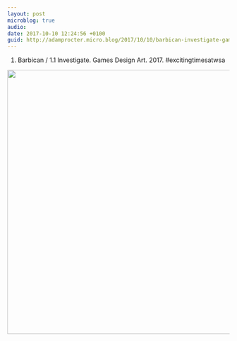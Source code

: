 ```yaml
---
layout: post
microblog: true
audio: 
date: 2017-10-10 12:24:56 +0100
guid: http://adamprocter.micro.blog/2017/10/10/barbican-investigate-games.html
---
```

1. Barbican / 1.1 Investigate. Games Design Art. 2017. #excitingtimesatwsa

<img src="http://discursive.adamprocter.co.uk/uploads/2017/59accc9b70.jpg" width="598" height="600" />
